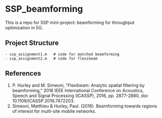 # SSP_beamforming

This is a repo for SSP mini-project: beamforming for throughput optimization in 5G.

## Project Structure
```
- ssp_assignment1.m   # code for matched beamforming
- ssp_assignment2.m   # code for flexibeam
```

## References
1. P. Hurley and M. Simeoni, "Flexibeam: Analytic spatial filtering by beamforming," 2016 IEEE International Conference on Acoustics, Speech and Signal Processing (ICASSP), 2016, pp. 2877-2880, doi: 10.1109/ICASSP.2016.7472203.
2. Simeoni, Matthieu & Hurley, Paul. (2016). Beamforming towards regions of interest for multi-site mobile networks. 
